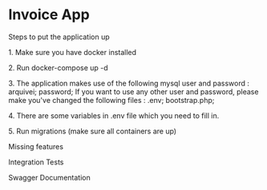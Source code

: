 <h1>Invoice App</h1>

<p>
    Steps to put the application up
</p>

<p> 1. Make sure you have docker installed </p>
<p> 2. Run docker-compose up -d </p>
<p> 3. The application makes use of the following mysql user and password : arquivei; password;
If you want to use any other user and password, please make you've changed the following files : .env; bootstrap.php;
</p>
<p> 4. There are some variables in .env file which you need to fill in. </p>
<p> 5. Run migrations (make sure all containers are up) </p>


<p> Missing features </p>

<p> Integration Tests </p>
<p> Swagger Documentation </p>
